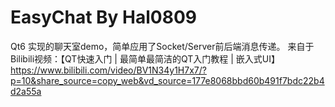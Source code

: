 # EasyChat By Hal0809
Qt6 实现的聊天室demo，简单应用了Socket/Server前后端消息传递。
来自于Bilibili视频：【QT快速入门 | 最简单最简洁的QT入门教程 | 嵌入式UI】 https://www.bilibili.com/video/BV1N34y1H7x7/?p=10&share_source=copy_web&vd_source=177e8068bbd60b491f7bdc22b4d2a55a
